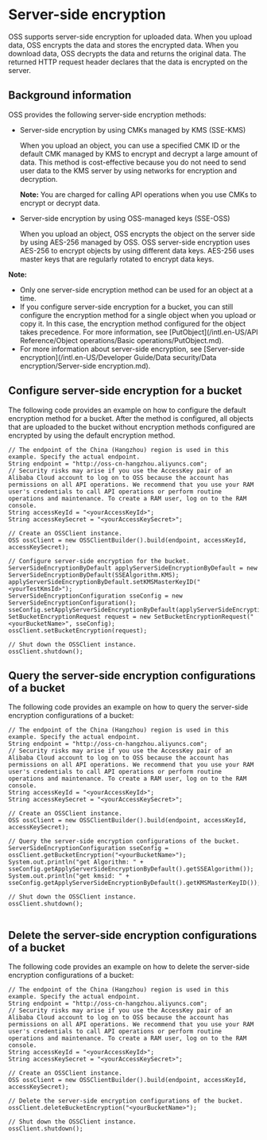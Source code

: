 # Server-side encryption

OSS supports server-side encryption for uploaded data. When you upload data, OSS encrypts the data and stores the encrypted data. When you download data, OSS decrypts the data and returns the original data. The returned HTTP request header declares that the data is encrypted on the server.

## Background information

OSS provides the following server-side encryption methods:

-   Server-side encryption by using CMKs managed by KMS \(SSE-KMS\)

    When you upload an object, you can use a specified CMK ID or the default CMK managed by KMS to encrypt and decrypt a large amount of data. This method is cost-effective because you do not need to send user data to the KMS server by using networks for encryption and decryption.

    **Note:** You are charged for calling API operations when you use CMKs to encrypt or decrypt data.

-   Server-side encryption by using OSS-managed keys \(SSE-OSS\)

    When you upload an object, OSS encrypts the object on the server side by using AES-256 managed by OSS. OSS server-side encryption uses AES-256 to encrypt objects by using different data keys. AES-256 uses master keys that are regularly rotated to encrypt data keys.


**Note:**

-   Only one server-side encryption method can be used for an object at a time.
-   If you configure server-side encryption for a bucket, you can still configure the encryption method for a single object when you upload or copy it. In this case, the encryption method configured for the object takes precedence. For more information, see [PutObject](/intl.en-US/API Reference/Object operations/Basic operations/PutObject.md).
-   For more information about server-side encryption, see [Server-side encryption](/intl.en-US/Developer Guide/Data security/Data encryption/Server-side encryption.md).

## Configure server-side encryption for a bucket

The following code provides an example on how to configure the default encryption method for a bucket. After the method is configured, all objects that are uploaded to the bucket without encryption methods configured are encrypted by using the default encryption method.

```
// The endpoint of the China (Hangzhou) region is used in this example. Specify the actual endpoint.
String endpoint = "http://oss-cn-hangzhou.aliyuncs.com";
// Security risks may arise if you use the AccessKey pair of an Alibaba Cloud account to log on to OSS because the account has permissions on all API operations. We recommend that you use your RAM user's credentials to call API operations or perform routine operations and maintenance. To create a RAM user, log on to the RAM console.
String accessKeyId = "<yourAccessKeyId>";
String accessKeySecret = "<yourAccessKeySecret>";

// Create an OSSClient instance.
OSS ossClient = new OSSClientBuilder().build(endpoint, accessKeyId, accessKeySecret);

// Configure server-side encryption for the bucket.
ServerSideEncryptionByDefault applyServerSideEncryptionByDefault = new ServerSideEncryptionByDefault(SSEAlgorithm.KMS);
applyServerSideEncryptionByDefault.setKMSMasterKeyID("<yourTestKmsId>");
ServerSideEncryptionConfiguration sseConfig = new ServerSideEncryptionConfiguration();
sseConfig.setApplyServerSideEncryptionByDefault(applyServerSideEncryptionByDefault);
SetBucketEncryptionRequest request = new SetBucketEncryptionRequest("<yourBucketName>", sseConfig);
ossClient.setBucketEncryption(request);

// Shut down the OSSClient instance.
ossClient.shutdown();      
```

## Query the server-side encryption configurations of a bucket

The following code provides an example on how to query the server-side encryption configurations of a bucket:

```
// The endpoint of the China (Hangzhou) region is used in this example. Specify the actual endpoint.
String endpoint = "http://oss-cn-hangzhou.aliyuncs.com";
// Security risks may arise if you use the AccessKey pair of an Alibaba Cloud account to log on to OSS because the account has permissions on all API operations. We recommend that you use your RAM user's credentials to call API operations or perform routine operations and maintenance. To create a RAM user, log on to the RAM console.
String accessKeyId = "<yourAccessKeyId>";
String accessKeySecret = "<yourAccessKeySecret>";

// Create an OSSClient instance.
OSS ossClient = new OSSClientBuilder().build(endpoint, accessKeyId, accessKeySecret);

// Query the server-side encryption configurations of the bucket.
ServerSideEncryptionConfiguration sseConfig = ossClient.getBucketEncryption("<yourBucketName>");
System.out.println("get Algorithm: " + sseConfig.getApplyServerSideEncryptionByDefault().getSSEAlgorithm());
System.out.println("get kmsid: " + sseConfig.getApplyServerSideEncryptionByDefault().getKMSMasterKeyID());

// Shut down the OSSClient instance.
ossClient.shutdown();
			
```

## Delete the server-side encryption configurations of a bucket

The following code provides an example on how to delete the server-side encryption configurations of a bucket:

```
// The endpoint of the China (Hangzhou) region is used in this example. Specify the actual endpoint.
String endpoint = "http://oss-cn-hangzhou.aliyuncs.com";
// Security risks may arise if you use the AccessKey pair of an Alibaba Cloud account to log on to OSS because the account has permissions on all API operations. We recommend that you use your RAM user's credentials to call API operations or perform routine operations and maintenance. To create a RAM user, log on to the RAM console.
String accessKeyId = "<yourAccessKeyId>";
String accessKeySecret = "<yourAccessKeySecret>";

// Create an OSSClient instance.
OSS ossClient = new OSSClientBuilder().build(endpoint, accessKeyId, accessKeySecret);

// Delete the server-side encryption configurations of the bucket.
ossClient.deleteBucketEncryption("<yourBucketName>");

// Shut down the OSSClient instance.
ossClient.shutdown();
```

